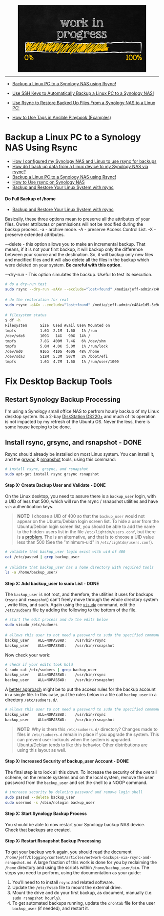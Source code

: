 <!--
Maintainer:   jeffskinnerbox@yahoo.com / www.jeffskinnerbox.me
Version:      1.5.0
-->


<div align="center">
<img src="https://raw.githubusercontent.com/jeffskinnerbox/blog/main/content/images/banners-bkgrds/work-in-progress.jpg" title="These materials require additional work and are not ready for general use." align="center" width=420px height=219px>
</div>


-----


* [Backup a Linux PC to a Synology NAS using Rsync!](https://www.wundertech.net/how-to-backup-a-linux-pc-to-a-synology-nas-using-rsync/)
* [Use SSH Keys to Automatically Backup a Linux PC to a Synology NAS!](https://www.wundertech.net/use-ssh-keys-to-automatically-backup-a-linux-pc-to-a-synology-nas/)
* [Use Rsync to Restore Backed Up Files From a Synology NAS to a Linux PC!](https://www.wundertech.net/use-rsync-to-restore-backed-up-files-from-a-synology-nas-to-a-linux-pc/)




* [How to Use Tags in Ansible Playbook (Examples)](https://www.linuxtechi.com/how-to-use-tags-in-ansible-playbook/)





# Backup a Linux PC to a Synology NAS Using Rsync
* [How I configured my Synology NAS and Linux to use rsync for backups](https://obsolete29.com/posts/2022/04/30/how-i-configured-my-synology-nas-and-linux-to-use-rsync-for-backups/)
* [How do I back up data from a Linux device to my Synology NAS via rsync?](https://kb.synology.com/en-global/DSM/tutorial/How_to_back_up_Linux_computer_to_Synology_NAS)
* [Backup a Linux PC to a Synology NAS using Rsync!](https://www.wundertech.net/how-to-backup-a-linux-pc-to-a-synology-nas-using-rsync/)
* [How to Use rsync on Synology NAS](https://linuxhint.com/use-rsync-synology-nas/)
* [Backup and Restore Your Linux System with rsync](https://averagelinuxuser.com/backup-and-restore-your-linux-system-with-rsync/)



#### Do Full Backup of /home
* [Backup and Restore Your Linux System with rsync](https://averagelinuxuser.com/backup-and-restore-your-linux-system-with-rsync/)

Basically, these three options mean to preserve all the attributes of your files. Owner attributes or permissions will not be modified during the backup process.
-a - archive mode.
-A - preserve Access Control List.
-X - preserve extended attributes.

--delete - this option allows you to make an incremental backup. That means, if it is not your first backup, it will backup only the difference between your source and the destination. So, it will backup only new files and modified files and it will also delete all the files in the backup which were deleted on your system. **Be careful with this option.**

--dry-run - This option simulates the backup. Useful to test its execution.

```bash
# do a dry-run test
sudo rsync --dry-run -aAXv --exclude="lost+found" /media/jeff-admin/c484e1d5-5e9d-4f95-bca9-de500fa3d44e/daily.0/desktop/home/ /home/

# do the restoration for real
sudo rsync -aAXv --exclude="lost+found" /media/jeff-admin/c484e1d5-5e9d-4f95-bca9-de500fa3d44e/daily.0/desktop/home/ /home/

# filesystem status
$ df -h
Filesystem      Size  Used Avail Use% Mounted on
tmpfs           1.6G  2.1M  1.6G   1% /run
/dev/sda6       109G   14G   90G  14% /
tmpfs           7.8G  400M  7.4G   6% /dev/shm
tmpfs           5.0M  4.0K  5.0M   1% /run/lock
/dev/md0        916G  410G  460G  48% /home
/dev/sda3       512M  5.3M  507M   2% /boot/efi
tmpfs           1.6G  4.7M  1.6G   1% /run/user/1000
```



# Fix Desktop Backup Tools

## Restart Synology Backup Processing
I'm using a Synology small office NAS to perfrom hourly backup of my Linux desktop system.
Its a 2-bay [DiskStation DS220+][38] and much of its operation is not impacted by my
refresh of the Ubuntu OS.
Never the less, there is some house keeping to be done.

## Install rsync, grsync, and rsnapshot - DONE
Rsync should already be installed on most Linux system.
You can install it, and the [grsync][04] & [rsnapshot][08] tools, using this command:

```bash
# install rsync, grsync, and rsnapshot
sudo apt-get install rsync grsync rsnapshot
```

#### Step X: Create Backup User and Validate - DONE
On the Linux desktop, you need to assure there is a `backup_user` login,
with a UID of less that 500,
which will run the rsync / rsnapshot utilities
and have `ssh` authentication keys.

>**NOTE:** I choose a UID of 400 so that the `backup_user`
>would not appear on the Ubuntu/Debian login screen list.
>To hide a user from the Ubuntu/Debian login screen list,
>you should be able to add the name to the hidden-users
>list in the file `/etc/lightdm/users.conf`, but there is a [problem][45].
>The is an alternative, and that is to choose a UID value less than 500
>(See the "minimum-uid" in `/etc/lightdm/users.conf`).

```bash
# validate that backup_user login exist with uid of 400
cat /etc/passwd | grep backup_user

# validate that backup_user has a home directory with required tools
ls -a /home/backup_user/
```

#### Step X: Add backup_user to sudo List - DONE
The `backup_user` is not root, and therefore, the utilities it uses for backups
(`rsync` and `rsnapshot`)
can't freely move through the whole directory system , write files, and such.
Again using the [`visudo`][43] command,
edit the [`/etc/sudoers`][44] file by adding the following
to the bottom of the file.

```bash
# start the edit process and do the edits below
sudo visudo /etc/sudoers

# allows this user to not need a password to sudo the specified command(s)
backup_user    ALL=NOPASSWD:    /usr/bin/rsync
backup_user    ALL=NOPASSWD:    /usr/bin/rsnapshot
```

Now check your work:

```bash
# check if your edits took hold
$ sudo cat /etc/sudoers | grep backup_user
backup_user    ALL=NOPASSWD:    /usr/bin/rsync
backup_user    ALL=NOPASSWD:    /usr/bin/rsnapshot
```

A [better approach][50] might be to put the access rules for the backup account in a single file.
In this case, put the rules below in a file call `backup_user` in a directory `/etc/sudoers.d/`.

```bash
# allows this user to not need a password to sudo the specified command(s)
backup_user    ALL=NOPASSWD:    /usr/bin/rsync
backup_user    ALL=NOPASSWD:    /usr/bin/rsnapshot
```

>**NOTE:** Why is there this `/etc/sudoers.d/` directory?
>Changes made to files in `/etc/sudoers.d` remain in place if you upgrade the system.
>This can prevent user lockouts when the system is upgraded.
>Ubuntu/Debian tends to like this behavior.
>Other distributions are using this layout as well.

#### Step X: Increased Security of backup_user Account - DONE
The final step is to lock all this down.
To increase the security of the overall scheme,
on the remote systems and on the local system,
remove the user password from the `backup_user`
and set the shell to a NOOP command.

```bash
# increase security by deleting password and remove login shell
sudo passwd --delete backup_user
sudo usermod -s /sbin/nologin backup_user
```

#### Step X: Start Synology Backup Process
You should be able to now restart your Synology backup NAS device.
Check that backups are created.

#### Step X: Restart Rsnapshot Backup Processing
To get your backup work again,
you should read the document
`/home/jeff/blogging/content/articles/network-backups-via-rsync-and-rsnapshot.md`.
A large fraction of this work is done for you by reclaiming the `/home` directory
and using the scripts within `/home/bachup_user/bin`.
The steps you need to perform, using the documentation as your guide:

1. You'll need to to install `rsync` and related software.
2. Update the `/etc/fstab` file to mount the external drive.
3. Mount the drive and do your first backup, as document, manually
(i.e. `sudo rsnapshot hourly`).
4. To get automated backups running, update the `crontab` file for the
user `backup_user` (if needed), and restart it.




[04]:http://www.opbyte.it/grsync/
[08]:http://www.rsnapshot.org/

[38]:https://www.synology.com/en-us/products/DS220+

[43]:http://www.sudo.ws/sudo/sudoers.man.html
[44]:http://www.sudo.ws/visudo.man.html
[45]:http://www.cyberciti.biz/faq/howto-change-rename-user-name-id/

[50]:https://www.digitalocean.com/community/tutorials/how-to-edit-the-sudoers-file


